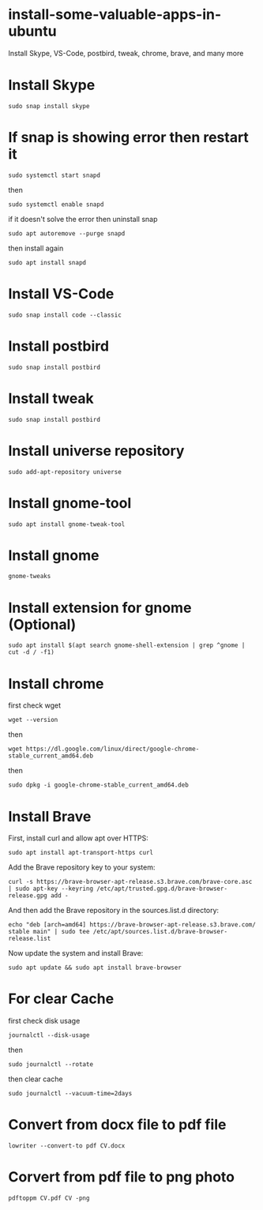 # install-some-valuable-apps-in-ubuntu
Install Skype, VS-Code, postbird, tweak, chrome, brave, and many more

# Install Skype
~~~
sudo snap install skype
~~~

# If snap is showing error then restart it
~~~
sudo systemctl start snapd
~~~
then
~~~
sudo systemctl enable snapd
~~~
if it doesn't solve the error then uninstall snap
~~~
sudo apt autoremove --purge snapd
~~~
then install again
~~~
sudo apt install snapd
~~~

# Install VS-Code
~~~
sudo snap install code --classic
~~~

# Install postbird
~~~
sudo snap install postbird
~~~

# Install tweak
~~~
sudo snap install postbird
~~~

# Install universe repository
~~~
sudo add-apt-repository universe
~~~

# Install gnome-tool
~~~
sudo apt install gnome-tweak-tool
~~~

# Install gnome
~~~
gnome-tweaks
~~~

# Install extension for gnome (Optional)
~~~
sudo apt install $(apt search gnome-shell-extension | grep ^gnome | cut -d / -f1)
~~~

# Install chrome
first check wget
~~~
wget --version
~~~
then
~~~
wget https://dl.google.com/linux/direct/google-chrome-stable_current_amd64.deb
~~~
then
~~~
sudo dpkg -i google-chrome-stable_current_amd64.deb
~~~

# Install Brave
First, install curl and allow apt over HTTPS:
~~~
sudo apt install apt-transport-https curl
~~~
Add the Brave repository key to your system:
~~~
curl -s https://brave-browser-apt-release.s3.brave.com/brave-core.asc | sudo apt-key --keyring /etc/apt/trusted.gpg.d/brave-browser-release.gpg add -
~~~
And then add the Brave repository in the sources.list.d directory:
~~~
echo "deb [arch=amd64] https://brave-browser-apt-release.s3.brave.com/ stable main" | sudo tee /etc/apt/sources.list.d/brave-browser-release.list
~~~
Now update the system and install Brave:
~~~
sudo apt update && sudo apt install brave-browser
~~~

# For clear Cache
first check disk usage
~~~
journalctl --disk-usage
~~~
then
~~~
sudo journalctl --rotate
~~~
then clear cache
~~~
sudo journalctl --vacuum-time=2days
~~~

# Convert from docx file to pdf file
~~~
lowriter --convert-to pdf CV.docx
~~~

# Corvert from pdf file to png photo
~~~
pdftoppm CV.pdf CV -png
~~~
